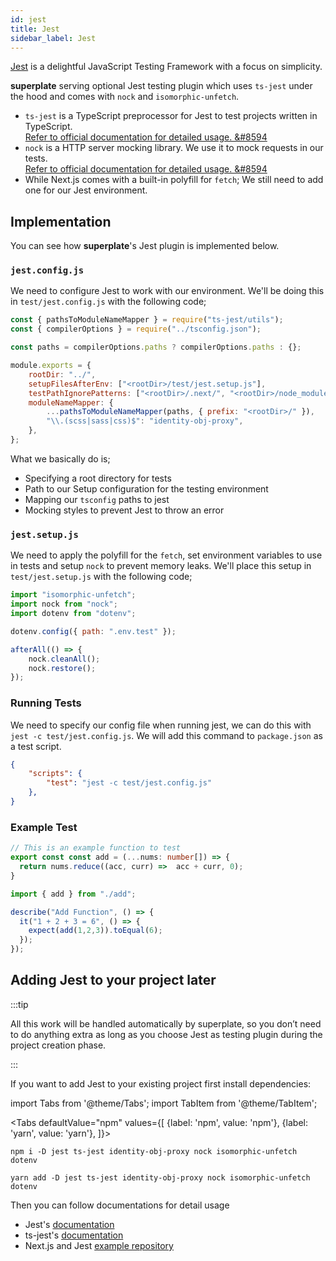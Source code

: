 ```yaml
---
id: jest
title: Jest
sidebar_label: Jest
---
```


[Jest](https://jestjs.io/docs/en/getting-started) is a delightful JavaScript Testing Framework with a focus on simplicity.

**superplate** serving optional Jest testing plugin which uses `ts-jest` under the hood and comes with `nock` and `isomorphic-unfetch`.

- `ts-jest` is a TypeScript preprocessor for Jest to test projects written in TypeScript.  
[Refer to official documentation for detailed usage. &#8594](https://kulshekhar.github.io/ts-jest/)
- `nock` is a HTTP server mocking library. We use it to mock requests in our tests.  
[Refer to official documentation for detailed usage. &#8594](https://github.com/nock/nock#nock)
- While Next.js comes with a built-in polyfill for `fetch`; We still need to add one for our Jest environment.

## Implementation

You can see how **superplate**'s Jest plugin is implemented below.


### `jest.config.js`

We need to configure Jest to work with our environment. We'll be doing this in `test/jest.config.js` with the following code;

```js title="test/jest.config.js"
const { pathsToModuleNameMapper } = require("ts-jest/utils");
const { compilerOptions } = require("../tsconfig.json");

const paths = compilerOptions.paths ? compilerOptions.paths : {};

module.exports = {
    rootDir: "../",
    setupFilesAfterEnv: ["<rootDir>/test/jest.setup.js"],
    testPathIgnorePatterns: ["<rootDir>/.next/", "<rootDir>/node_modules/"],
    moduleNameMapper: {
        ...pathsToModuleNameMapper(paths, { prefix: "<rootDir>/" }),
        "\\.(scss|sass|css)$": "identity-obj-proxy",
    },
};
```
What we basically do is;

- Specifying a root directory for tests
- Path to our Setup configuration for the testing environment
- Mapping our `tsconfig` paths to jest
- Mocking styles to prevent Jest to throw an error 

### `jest.setup.js`

We need to apply the polyfill for the `fetch`, set environment variables to use in tests and setup `nock` to prevent memory leaks. We'll place this setup in `test/jest.setup.js` with the following code;

```js title="test/jest.setup.js"
import "isomorphic-unfetch";
import nock from "nock";
import dotenv from "dotenv";

dotenv.config({ path: ".env.test" });

afterAll(() => {
    nock.cleanAll();
    nock.restore();
});
```

### Running Tests

We need to specify our config file when running jest, we can do this with `jest -c test/jest.config.js`. We will add this command to `package.json` as a test script. 

```json title="package.json"
{
    "scripts": {
        "test": "jest -c test/jest.config.js"
    },
}
```

### Example Test

```ts title="add.ts"
// This is an example function to test
export const const add = (...nums: number[]) => {
  return nums.reduce((acc, curr) =>  acc + curr, 0);
}
```

```ts title="add.spec.ts"
import { add } from "./add";

describe("Add Function", () => {
  it("1 + 2 + 3 = 6", () => {
    expect(add(1,2,3)).toEqual(6);
  });
});
```

## Adding Jest to your project later

:::tip

All this work will be handled automatically by superplate, so you don’t need to do anything extra as long as you choose Jest as testing plugin during the project creation phase.

:::

If you want to add Jest to your existing project first install dependencies: 


import Tabs from '@theme/Tabs';
import TabItem from '@theme/TabItem';

<Tabs
  defaultValue="npm"
  values={[
    {label: 'npm', value: 'npm'},
    {label: 'yarn', value: 'yarn'},
  ]}>
  <TabItem value="npm">

```
npm i -D jest ts-jest identity-obj-proxy nock isomorphic-unfetch dotenv 
```
  </TabItem>
  
  <TabItem value="yarn">

```
yarn add -D jest ts-jest identity-obj-proxy nock isomorphic-unfetch dotenv
```
  </TabItem>
</Tabs>

Then you can follow documentations for detail usage

- Jest's [documentation](https://jestjs.io/docs/en/getting-started)
- ts-jest's [documentation](https://kulshekhar.github.io/ts-jest/docs/installation)
- Next.js and Jest [example repository](https://github.com/vercel/next.js/tree/canary/examples/with-jest)